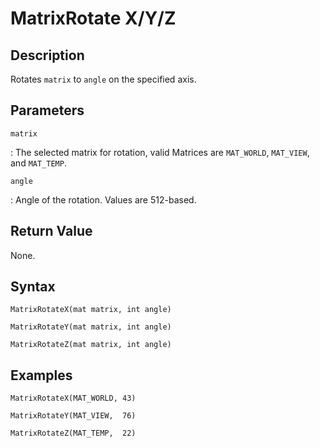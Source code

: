 # MatrixRotate X/Y/Z

## Description
Rotates `matrix` to `angle` on the specified axis.

## Parameters
`matrix`

:   The selected matrix for rotation, valid Matrices are `MAT_WORLD`, `MAT_VIEW`, and `MAT_TEMP`.

`angle`

:   Angle of the rotation. Values are 512-based.

## Return Value
None.

## Syntax
```
MatrixRotateX(mat matrix, int angle)
```
```
MatrixRotateY(mat matrix, int angle)
```
```
MatrixRotateZ(mat matrix, int angle)
```

## Examples
```
MatrixRotateX(MAT_WORLD, 43)
```
```
MatrixRotateY(MAT_VIEW,  76)
```
```
MatrixRotateZ(MAT_TEMP,  22)
```